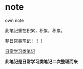# note
own note



此笔记重在积累，积累，积累。

非日常类笔记！！！



[日常学习类笔记](https://gitee.com/dahui1/studydiary)

**此笔记是日常学习类笔记二次整理而来**

